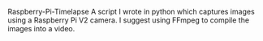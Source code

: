 Raspberry-Pi-Timelapse
A script I wrote in python which captures images using a Raspberry Pi V2 camera. I suggest using FFmpeg to compile the images into a video.
